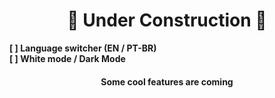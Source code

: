 <h1 align=center> 🚧 Under Construction 🚧</h1>

<b> [ ] Language switcher (EN / PT-BR) </b> <br>
<b> [ ] White mode / Dark Mode <br> 
  
<h4 align=center> Some cool features are coming </h4> <br> 

 
